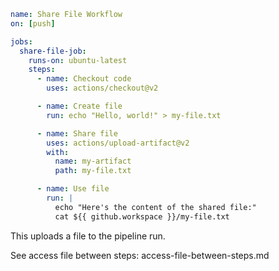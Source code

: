 ```yaml
name: Share File Workflow
on: [push]

jobs:
  share-file-job:
    runs-on: ubuntu-latest
    steps:
      - name: Checkout code
        uses: actions/checkout@v2

      - name: Create file
        run: echo "Hello, world!" > my-file.txt

      - name: Share file
        uses: actions/upload-artifact@v2
        with:
          name: my-artifact
          path: my-file.txt

      - name: Use file
        run: |
          echo "Here's the content of the shared file:"
          cat ${{ github.workspace }}/my-file.txt
```

This uploads a file to the pipeline run.

See access file between steps: access-file-between-steps.md

